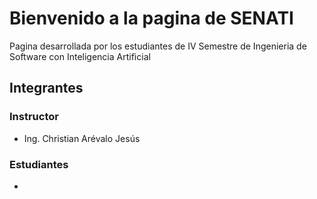 # Bienvenido a la pagina de SENATI

Pagina desarrollada por los estudiantes de IV Semestre de Ingenieria de Software con Inteligencia Artificial 

## Integrantes

### Instructor

- Ing. Christian Arévalo Jesús

### Estudiantes

- 